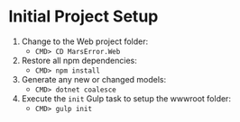 # Initial Project Setup

1. Change to the Web project folder:
    - `CMD> CD MarsError.Web`
2. Restore all npm dependencies:
    - `CMD> npm install`
3. Generate any new or changed models:
    - `CMD> dotnet coalesce`
4. Execute the `init` Gulp task to setup the wwwroot folder:
    - `CMD> gulp init`